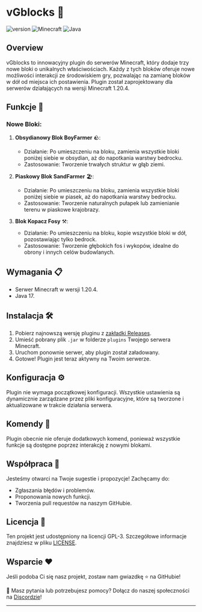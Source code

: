# vGblocks 🔧

![version](https://img.shields.io/badge/version-0.9-blue.svg?cacheSeconds=2592000) ![Minecraft](https://img.shields.io/badge/Minecraft-1.8+-brightgreen.svg) ![Java](https://img.shields.io/badge/Java-8+-red.svg)

## Overview

vGblocks to innowacyjny plugin do serwerów Minecraft, który dodaje trzy nowe bloki o unikalnych właściwościach. Każdy z tych bloków oferuje nowe możliwości interakcji ze środowiskiem gry, pozwalając na zamianę bloków w dół od miejsca ich postawienia. Plugin został zaprojektowany dla serwerów działających na wersji Minecraft 1.20.4.

## Funkcje 🚀

### Nowe Bloki:
1. **Obsydianowy Blok BoyFarmer** 🪨:
   - Działanie: Po umieszczeniu na bloku, zamienia wszystkie bloki poniżej siebie w obsydian, aż do napotkania warstwy bedrocku.
   - Zastosowanie: Tworzenie trwałych struktur w głąb ziemi.

2. **Piaskowy Blok SandFarmer** 🏖️:
   - Działanie: Po umieszczeniu na bloku, zamienia wszystkie bloki poniżej siebie w piasek, aż do napotkania warstwy bedrocku.
   - Zastosowanie: Tworzenie naturalnych pułapek lub zamienianie terenu w piaskowe krajobrazy.

3. **Blok Kopacz Fosy** ⚒️:
   - Działanie: Po umieszczeniu na bloku, kopie wszystkie bloki w dół, pozostawiając tylko bedrock.
   - Zastosowanie: Tworzenie głębokich fos i wykopów, idealne do obrony i innych celów budowlanych.

## Wymagania 📋
- Serwer Minecraft w wersji 1.20.4.
- Java 17.

## Instalacja 🛠
1. Pobierz najnowszą wersję pluginu z [zakładki Releases](https://github.com/twoje-repozytorium/releases).
2. Umieść pobrany plik `.jar` w folderze `plugins` Twojego serwera Minecraft.
3. Uruchom ponownie serwer, aby plugin został załadowany.
4. Gotowe! Plugin jest teraz aktywny na Twoim serwerze.

## Konfiguracja ⚙
Plugin nie wymaga początkowej konfiguracji. Wszystkie ustawienia są dynamicznie zarządzane przez pliki konfiguracyjne, które są tworzone i aktualizowane w trakcie działania serwera.

## Komendy 📝
Plugin obecnie nie oferuje dodatkowych komend, ponieważ wszystkie funkcje są dostępne poprzez interakcję z nowymi blokami.

## Współpraca 🤝
Jesteśmy otwarci na Twoje sugestie i propozycje! Zachęcamy do:
- Zgłaszania błędów i problemów.
- Proponowania nowych funkcji.
- Tworzenia pull requestów na naszym GitHubie.

## Licencja 📄
Ten projekt jest udostępniony na licencji GPL-3. Szczegółowe informacje znajdziesz w pliku [LICENSE](https://github.com/twoje-repozytorium/LICENSE).

## Wsparcie ❤
Jeśli podoba Ci się nasz projekt, zostaw nam gwiazdkę ⭐ na GitHubie!

💬 Masz pytania lub potrzebujesz pomocy? Dołącz do naszej społeczności na [Discordzie](https://discord.gg/link-do-discorda)!

---
